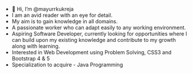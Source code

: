 - 👋 Hi, I’m @mayurrkukreja
- I am an avid reader with an eye for detail.
- My aim is to gain knowledge in all domains.
- A passionate worker who can adapt easily to any working environment.
- Aspiring Software Developer, currently looking for opportunities where I can build upon my existing knowledge and contribute to my growth along with learning.
- Interested in Web Development using Problem Solving, CSS3 and Bootstrap 4 & 5
- Specialization to acquire - Java Programming

<!---
mayurrkukreja/mayurrkukreja is a ✨ special ✨ repository because its `README.md` (this file) appears on your GitHub profile.
You can click the Preview link to take a look at your changes.
--->
